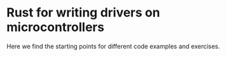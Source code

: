 # Rust for writing drivers on microcontrollers

Here we find the starting points for different code examples and exercises.
